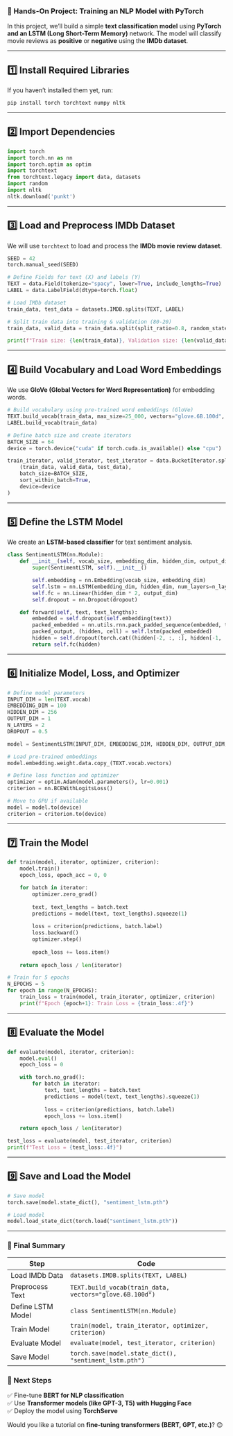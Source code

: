 ### **🚀 Hands-On Project: Training an NLP Model with PyTorch**
In this project, we’ll build a simple **text classification model** using **PyTorch and an LSTM (Long Short-Term Memory)** network. The model will classify movie reviews as **positive** or **negative** using the **IMDb dataset**.

---

## **1️⃣ Install Required Libraries**
If you haven’t installed them yet, run:
```bash
pip install torch torchtext numpy nltk
```

---

## **2️⃣ Import Dependencies**
```python
import torch
import torch.nn as nn
import torch.optim as optim
import torchtext
from torchtext.legacy import data, datasets
import random
import nltk
nltk.download('punkt')
```

---

## **3️⃣ Load and Preprocess IMDb Dataset**
We will use `torchtext` to load and process the **IMDb movie review dataset**.
```python
SEED = 42
torch.manual_seed(SEED)

# Define Fields for text (X) and labels (Y)
TEXT = data.Field(tokenize="spacy", lower=True, include_lengths=True)
LABEL = data.LabelField(dtype=torch.float)

# Load IMDb dataset
train_data, test_data = datasets.IMDB.splits(TEXT, LABEL)

# Split train data into training & validation (80-20)
train_data, valid_data = train_data.split(split_ratio=0.8, random_state=random.seed(SEED))

print(f"Train size: {len(train_data)}, Validation size: {len(valid_data)}, Test size: {len(test_data)}")
```

---

## **4️⃣ Build Vocabulary and Load Word Embeddings**
We use **GloVe (Global Vectors for Word Representation)** for embedding words.
```python
# Build vocabulary using pre-trained word embeddings (GloVe)
TEXT.build_vocab(train_data, max_size=25_000, vectors="glove.6B.100d", unk_init=torch.Tensor.normal_)
LABEL.build_vocab(train_data)

# Define batch size and create iterators
BATCH_SIZE = 64
device = torch.device("cuda" if torch.cuda.is_available() else "cpu")

train_iterator, valid_iterator, test_iterator = data.BucketIterator.splits(
    (train_data, valid_data, test_data),
    batch_size=BATCH_SIZE,
    sort_within_batch=True,
    device=device
)
```

---

## **5️⃣ Define the LSTM Model**
We create an **LSTM-based classifier** for text sentiment analysis.
```python
class SentimentLSTM(nn.Module):
    def __init__(self, vocab_size, embedding_dim, hidden_dim, output_dim, n_layers, dropout):
        super(SentimentLSTM, self).__init__()

        self.embedding = nn.Embedding(vocab_size, embedding_dim)
        self.lstm = nn.LSTM(embedding_dim, hidden_dim, num_layers=n_layers, bidirectional=True, dropout=dropout, batch_first=True)
        self.fc = nn.Linear(hidden_dim * 2, output_dim)
        self.dropout = nn.Dropout(dropout)

    def forward(self, text, text_lengths):
        embedded = self.dropout(self.embedding(text))
        packed_embedded = nn.utils.rnn.pack_padded_sequence(embedded, text_lengths.cpu(), batch_first=True, enforce_sorted=False)
        packed_output, (hidden, cell) = self.lstm(packed_embedded)
        hidden = self.dropout(torch.cat((hidden[-2, :, :], hidden[-1, :, :]), dim=1))
        return self.fc(hidden)
```

---

## **6️⃣ Initialize Model, Loss, and Optimizer**
```python
# Define model parameters
INPUT_DIM = len(TEXT.vocab)
EMBEDDING_DIM = 100
HIDDEN_DIM = 256
OUTPUT_DIM = 1
N_LAYERS = 2
DROPOUT = 0.5

model = SentimentLSTM(INPUT_DIM, EMBEDDING_DIM, HIDDEN_DIM, OUTPUT_DIM, N_LAYERS, DROPOUT)

# Load pre-trained embeddings
model.embedding.weight.data.copy_(TEXT.vocab.vectors)

# Define loss function and optimizer
optimizer = optim.Adam(model.parameters(), lr=0.001)
criterion = nn.BCEWithLogitsLoss()

# Move to GPU if available
model = model.to(device)
criterion = criterion.to(device)
```

---

## **7️⃣ Train the Model**
```python
def train(model, iterator, optimizer, criterion):
    model.train()
    epoch_loss, epoch_acc = 0, 0

    for batch in iterator:
        optimizer.zero_grad()
        
        text, text_lengths = batch.text
        predictions = model(text, text_lengths).squeeze(1)
        
        loss = criterion(predictions, batch.label)
        loss.backward()
        optimizer.step()
        
        epoch_loss += loss.item()
    
    return epoch_loss / len(iterator)

# Train for 5 epochs
N_EPOCHS = 5
for epoch in range(N_EPOCHS):
    train_loss = train(model, train_iterator, optimizer, criterion)
    print(f"Epoch {epoch+1}: Train Loss = {train_loss:.4f}")
```

---

## **8️⃣ Evaluate the Model**
```python
def evaluate(model, iterator, criterion):
    model.eval()
    epoch_loss = 0

    with torch.no_grad():
        for batch in iterator:
            text, text_lengths = batch.text
            predictions = model(text, text_lengths).squeeze(1)
            
            loss = criterion(predictions, batch.label)
            epoch_loss += loss.item()

    return epoch_loss / len(iterator)

test_loss = evaluate(model, test_iterator, criterion)
print(f"Test Loss = {test_loss:.4f}")
```

---

## **9️⃣ Save and Load the Model**
```python
# Save model
torch.save(model.state_dict(), "sentiment_lstm.pth")

# Load model
model.load_state_dict(torch.load("sentiment_lstm.pth"))
```

---

### **🎯 Final Summary**
| Step | Code |
|------|------|
| Load IMDb Data | `datasets.IMDB.splits(TEXT, LABEL)` |
| Preprocess Text | `TEXT.build_vocab(train_data, vectors="glove.6B.100d")` |
| Define LSTM Model | `class SentimentLSTM(nn.Module)` |
| Train Model | `train(model, train_iterator, optimizer, criterion)` |
| Evaluate Model | `evaluate(model, test_iterator, criterion)` |
| Save Model | `torch.save(model.state_dict(), "sentiment_lstm.pth")` |

### **🚀 Next Steps**
✅ Fine-tune **BERT for NLP classification**  
✅ Use **Transformer models (like GPT-3, T5) with Hugging Face**  
✅ Deploy the model using **TorchServe**  

Would you like a tutorial on **fine-tuning transformers (BERT, GPT, etc.)**? 😊
